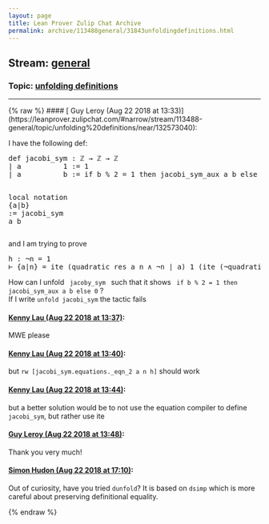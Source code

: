 ```yaml
---
layout: page
title: Lean Prover Zulip Chat Archive 
permalink: archive/113488general/31843unfoldingdefinitions.html
---
```


## Stream: [general](https://leanprover-community.github.io/archive/113488general/index.html)
### Topic: [unfolding definitions](https://leanprover-community.github.io/archive/113488general/31843unfoldingdefinitions.html)

---

<base href="https://leanprover.zulipchat.com">
{% raw %}
#### [ Guy Leroy (Aug 22 2018 at 13:33)](https://leanprover.zulipchat.com/#narrow/stream/113488-general/topic/unfolding%20definitions/near/132573040):
<p>I have the following def:</p>
<div class="codehilite"><pre><span></span><span class="n">def</span> <span class="n">jacobi_sym</span> <span class="o">:</span> <span class="bp">ℤ</span> <span class="bp">→</span> <span class="bp">ℤ</span> <span class="bp">→</span> <span class="bp">ℤ</span>
<span class="bp">|</span> <span class="n">a</span>          <span class="mi">1</span> <span class="o">:=</span> <span class="mi">1</span>
<span class="bp">|</span> <span class="n">a</span>          <span class="n">b</span> <span class="o">:=</span> <span class="k">if</span> <span class="n">b</span> <span class="err">%</span> <span class="mi">2</span> <span class="bp">=</span> <span class="mi">1</span> <span class="k">then</span> <span class="n">jacobi_sym_aux</span> <span class="n">a</span> <span class="n">b</span> <span class="k">else</span> <span class="mi">0</span>

<span class="n">local</span> <span class="kn">notation</span> <span class="o">{</span><span class="n">a</span><span class="bp">|</span><span class="n">b</span><span class="o">}</span> <span class="o">:=</span> <span class="n">jacobi_sym</span> <span class="n">a</span> <span class="n">b</span>
</pre></div>


<p>and I am trying to prove </p>
<div class="codehilite"><pre><span></span><span class="n">h</span> <span class="o">:</span> <span class="bp">¬</span><span class="n">n</span> <span class="bp">=</span> <span class="mi">1</span>
<span class="err">⊢</span> <span class="o">{</span><span class="n">a</span><span class="bp">|</span><span class="n">n</span><span class="o">}</span> <span class="bp">=</span> <span class="n">ite</span> <span class="o">(</span><span class="n">quadratic_res</span> <span class="n">a</span> <span class="n">n</span> <span class="bp">∧</span> <span class="bp">¬</span><span class="n">n</span> <span class="err">∣</span> <span class="n">a</span><span class="o">)</span> <span class="mi">1</span> <span class="o">(</span><span class="n">ite</span> <span class="o">(</span><span class="bp">¬</span><span class="n">quadratic_res</span> <span class="n">a</span> <span class="n">n</span><span class="o">)</span> <span class="o">(</span><span class="bp">-</span><span class="mi">1</span><span class="o">)</span> <span class="mi">0</span><span class="o">)</span>
</pre></div>


<p>How can I unfold <code> jacoby_sym </code> such that it shows <code> if b % 2 = 1 then jacobi_sym_aux a b else 0</code> ? <br>
If I write <code>unfold jacobi_sym</code> the tactic fails</p>

#### [ Kenny Lau (Aug 22 2018 at 13:37)](https://leanprover.zulipchat.com/#narrow/stream/113488-general/topic/unfolding%20definitions/near/132573174):
<p>MWE please</p>

#### [ Kenny Lau (Aug 22 2018 at 13:40)](https://leanprover.zulipchat.com/#narrow/stream/113488-general/topic/unfolding%20definitions/near/132573310):
<p>but <code>rw [jacobi_sym.equations._eqn_2 a n h]</code> should work</p>

#### [ Kenny Lau (Aug 22 2018 at 13:44)](https://leanprover.zulipchat.com/#narrow/stream/113488-general/topic/unfolding%20definitions/near/132573444):
<p>but a better solution would be to not use the equation compiler to define <code>jacobi_sym</code>, but rather use ite</p>

#### [ Guy Leroy (Aug 22 2018 at 13:48)](https://leanprover.zulipchat.com/#narrow/stream/113488-general/topic/unfolding%20definitions/near/132573551):
<p>Thank you very much!</p>

#### [ Simon Hudon (Aug 22 2018 at 17:10)](https://leanprover.zulipchat.com/#narrow/stream/113488-general/topic/unfolding%20definitions/near/132583964):
<p>Out of curiosity, have you tried <code>dunfold</code>? It is based on <code>dsimp</code> which is more careful about preserving definitional equality.</p>


{% endraw %}
